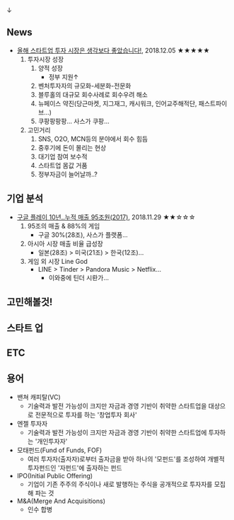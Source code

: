 ↓
## News
- [올해 스타트업 투자 시장은 생각보다 좋았습니다!](https://outstanding.kr/startupfunding20181205/, "outstanding, 2018.12.06"), 2018.12.05 ★★★★★
    1. 투자시장 성장
        1. 양적 성장
            - 정부 지원↑
        2. 벤처투자자의 규모화-세분화-전문화
        3. 블루홀의 대규모 회수사례로 회수우려 해소
        4. 뉴페이스 약진(당근마켓, 지그재그, 캐시워크, 인어교주해적단, 패스트파이브...)
        5. 쿠팡팡팡팡... 사스가 쿠팡...
    2. 고민거리
        1. SNS, O2O, MCN등의 분야에서 회수 힘듬
        2. 중후기에 돈이 몰리는 현상
        3. 대기업 참여 보수적
        4. 스타트업 몸값 거품
        5. 정부자금이 늘어날까..?

## 기업 분석
- [구글 플레이 10년..누적 매출 95조원(2017)](https://outstanding.kr/gp10y20181129/, "outstanding, 2018.12.06"), 2018.11.29 ★★☆☆☆
    1. 95조의 매출 & 88%의 게임
        - 구글 30%(28조), 사스가 플랫폼...
    2. 아시아 시장 매출 비율 급성장
        - 일본(28조) > 미국(21조) > 한국(12조)...
    3. 게임 외 시장 Line God
        - LINE > Tinder > Pandora Music > Netflix...
            - 이와중에 틴더 시롼가...

## 고민해볼것!


## 스타트 업

## ETC

## 용어
- 밴쳐 캐피탈(VC)
    - 기술력과 발전 가능성이 크지만 자금과 경영 기반이 취약한 스타트업을 대상으로 전문적으로 투자를 하는 '창업투자 회사'
- 엔젤 투자자
    - 기술력과 발전 가능성이 크지만 자금과 경영 기반이 취약한 스타트업에 투자하는 '개인투자자'
- 모태펀드(Fund of Funds, FOF)
    - 여러 투자자(출자자)로부터 출자금을 받아 하나의 '모펀드'를 조성하여 개별적 투자펀드인 '자펀드'에 출자하는 펀드
- IPO(Initial Public Offering)
    - 기업이 기존 주주의 주식이나 새로 발행하는 주식을 공개적으로 투자자를 모집해 파는 것
- M&A(Merge And Acquisitions)
    - 인수 합병
